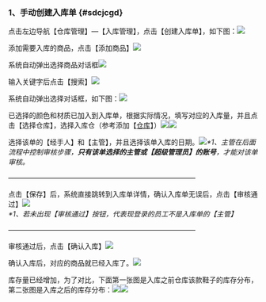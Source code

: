 ### 1、手动创建入库单 {#sdcjcgd}

点击左边导航【仓库管理】—【入库管理】，点击【创建入库单】，如下图：![](/assets/sdcjrkd-1.png)

添加需要入库的商品，点击【添加商品】![](/assets/sdcjrkd-2.png)

系统自动弹出选择商品对话框![](/assets/cjcgd-2.png)

输入关键字后点击【搜索】![](/assets/cjcgd-3.png)

系统自动弹出选择对话框，如下图：![](/assets/sdcjrkd-3.png)

已选择的颜色和材质已加入到入库单，根据实际情况，填写对应的入库量，并且点击【选择仓库】，选择入库仓（参考添加【[仓库](/cang-ku.md)】）![](/assets/sdcjrkd-4.png)![](/assets/sdcjrkd-5.png)

选择该单的【经手人】和【主管】，并且选择该单入库的日期。![](/assets/sdcjrkd-6.png)_\*1、主管在后面流程中控制审核步骤，**只有该单选择的主管或【超级管理员】的账号**，才能对该单审核。_

———————————————————————————

点击【保存】后，系统直接跳转到入库单详情，确认入库单无误后，点击【审核通过】![](/assets/sdcjrkd-7.png)_\*1、若未出现【审核通过】按钮，代表现登录的员工不是入库单的【主管】_

———————————————————————————

审核通过后，点击【确认入库】![](/assets/sdcjrkd-8.png)

确认入库后，对应的商品就已经入库了。![](/assets/sdcjrkd-10.png)

库存量已经增加，为了对比，下面第一张图是入库之前仓库该款鞋子的库存分布，第二张图是入库之后的库存分布：![](/assets/sdcjrkd-9.png)![](/assets/sdcjrkd-11.png)



